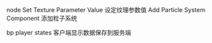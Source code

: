 node
Set Texture Parameter Value         设定纹理参数值
Add Particle System Component       添加粒子系统

bp
player states 客户端显示数据保存到服务端
